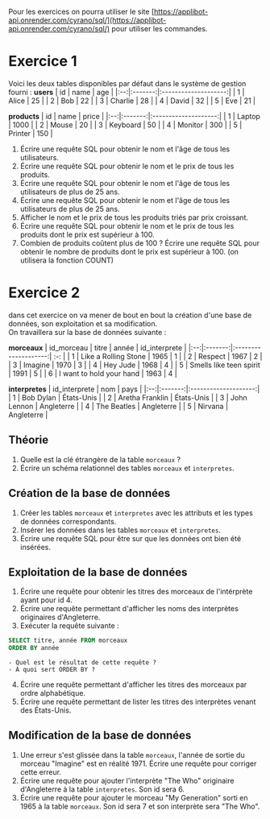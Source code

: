 Pour les exercices on pourra utiliser le site [https://applibot-api.onrender.com/cyrano/sql/](https://applibot-api.onrender.com/cyrano/sql/) pour utiliser les commandes.

# Exercice 1
Voici les deux tables disponibles par défaut dans le système de gestion fourni :
**users**
| id |   name   | age   |
|:--:|:-------:|:--------------------:|
| 1 | Alice | 25 |
| 2 | Bob | 22 |
| 3 | Charlie | 28 |
| 4 | David | 32 |
| 5 | Eve | 21 |

**products**
| id |   name   | price   |
|:--:|:-------:|:--------------------:|
| 1 | Laptop | 1000 |
| 2 | Mouse | 20 |
| 3 | Keyboard | 50 |
| 4 | Monitor | 300 |
| 5 | Printer | 150 |

1. Écrire une requête SQL pour obtenir le nom et l'âge de tous les utilisateurs.
2. Écrire une requête SQL pour obtenir le nom et le prix de tous les produits.
3. Écrire une requête SQL pour obtenir le nom et l'âge de tous les utilisateurs de plus de 25 ans.
4. Écrire une requête SQL pour obtenir le nom et l'âge de tous les utilisateurs de plus de 25 ans.
5. Afficher le nom et le prix de tous les produits triés par prix croissant.
6. Écrire une requête SQL pour obtenir le nom et le prix de tous les produits dont le prix est supérieur à 100.
7. Combien de produits coûtent plus de 100 ? Écrire une requête SQL pour obtenir le nombre de produits dont le prix est supérieur à 100. (on utilisera la fonction COUNT)

# Exercice 2
dans cet exercice on va mener de bout en bout la création d'une base de données, son exploitation et sa modification.  
On travaillera sur la base de données suivante :

**morceaux**
| id_morceau |   titre   | année   | id_interprete   |
|:--:|:-------:|:--------------------:| :-: |
| 1 | Like a Rolling Stone | 1965 | 1 |
| 2 | Respect | 1967 | 2 |
| 3 | Imagine | 1970 | 3 |
| 4 | Hey Jude | 1968 | 4 |
| 5 | Smells like teen spirit | 1991 | 5 |
| 6 | I want to hold your hand | 1963 | 4 |

**interpretes**
| id_interprete |   nom   | pays     |
|:--:|:-------:|:--------------------:|
| 1 | Bob Dylan | États-Unis |
| 2 | Aretha Franklin | États-Unis |
| 3 | John Lennon | Angleterre |
| 4 | The Beatles | Angleterre |
| 5 | Nirvana | Angleterre |

## Théorie
1. Quelle est la clé étrangère de la table `morceaux` ?
2. Écrire un schéma relationnel des tables `morceaux` et `interpretes`.

## Création de la base de données
1. Créer les tables `morceaux` et `interpretes` avec les attributs et les types de données correspondants.
2. Insérer les données dans les tables `morceaux` et `interpretes`.
3. Écrire une requête SQL pour être sur que les données ont bien été insérées.

## Exploitation de la base de données
1. Écrire une requête pour obtenir les titres des morceaux de l'intérprète ayant pour id 4.
2. Écrire une requête permettant d'afficher les noms des interprètes originaires d'Angleterre.
3. Exécuter la requête suivante :  
```SQL
SELECT titre, année FROM morceaux
ORDER BY année
```

    - Quel est le résultat de cette requête ?
    - À quoi sert ORDER BY ?
4. Écrire une requête permettant d'afficher les titres des morceaux par ordre alphabétique.
5. Écrire une requête permettant de lister les titres des interprètes venant des États-Unis.

## Modification de la base de données
1. Une erreur s'est glissée dans la table `morceaux`, l'année de sortie du morceau "Imagine" est en réalité 1971. Écrire une requête pour corriger cette erreur.
2. Écrire une requête pour ajouter l'interprète "The Who" originaire d'Angleterre à la table `interpretes`. Son id sera 6.
3. Écrire une requête pour ajouter le morceau "My Generation" sorti en 1965 à la table `morceaux`. Son id sera 7 et son interprète sera "The Who".

